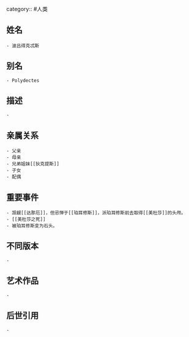 category:: #人类
## 姓名
	- 波吕得克忒斯
## 别名
	- Polydectes
## 描述
	-
## 亲属关系
	- 父亲
	- 母亲
	- 兄弟姐妹[[狄克提斯]]
	- 子女
	- 配偶
## 重要事件
	- 觊觎[[达那厄]]，但忌惮于[[珀耳修斯]]，派珀耳修斯前去取得[[美杜莎]]的头颅。
	- [[美杜莎之死]]
	- 被珀耳修斯变为石头。
## 不同版本
	-
## 艺术作品
	-
## 后世引用
	-
